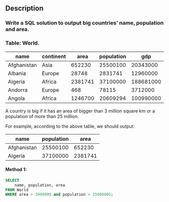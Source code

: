 ## Description

### Write a SQL solution to output big countries’ name, population and area.

### Table: World.

| name        | continent | area    | population | gdp       |
| ----------- | --------- | ------- | ---------- | --------- |
| Afghanistan | Asia      | 652230  | 25500100   | 20343000  |
| Albania     | Europe    | 28748   | 2831741    | 12960000  |
| Algeria     | Africa    | 2381741 | 37100000   | 188681000 |
| Andorra     | Europe    | 468     | 78115      | 3712000   |
| Angola      | Africa    | 1246700 | 20609294   | 100990000 |

A country is big if it has an area of bigger than 3 million square km or a population of more than 25 million.

For example, according to the above table, we should output:

| name        | population | area    |
| ----------- | ---------- | ------- |
| Afghanistan | 25500100   | 652230  |
| Algeria     | 37100000   | 2381741 |

#### Method 1:

```sql
SELECT
    name, population, area
FROM World
WHERE area > 3000000 and population > 25000000;
```
